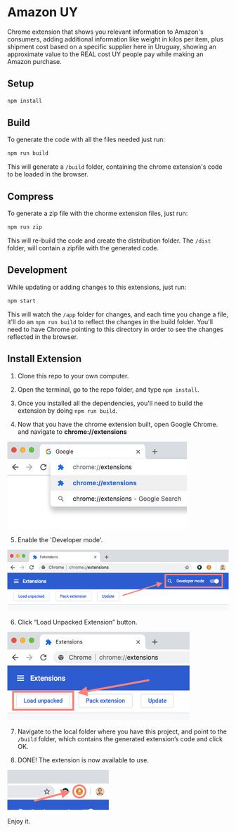 
# Amazon UY

Chrome extension that shows you relevant information to Amazon's consumers, adding additional information like weight in kilos per item, plus shipment cost based on a specific supplier here in Uruguay, showing an approximate value to the  REAL cost UY people pay while making an Amazon purchase.

## Setup

```sh
npm install
```

## Build
To generate the code with all the files needed just run:

```sh
npm run build
```

This will generate a `/build` folder, containing the chrome extension's code to be loaded in the browser.

## Compress
To generate a zip file with the chorme extension files, just run:

```sh
npm run zip
```

This will re-build the code and create the distribution folder. The `/dist` folder, will contain a zipfile with the generated code.

## Development

While updating or adding changes to this extensions, just run:

```sh
npm start
```

This will watch the `/app` folder for changes, and each time you change a file, it'll do an `npm run build` to reflect the changes in the build folder. You'll need to have Chrome pointing to this directory in order to see the changes reflected in the browser.

## Install Extension

1. Clone this repo to your own computer.

2. Open the terminal, go to the repo folder, and type `npm install`.

3. Once you installed all the dependencies, you'll need to build the extension by doing `npm run build`.

4. Now that you have the chrome extension built, open Google Chrome. and navigate to **chrome://extensions**

![Image of Navigate](app/images/readme1.png)

5. Enable the 'Developer mode'.

![Image of DeveloperMode](app/images/readme2.png)

6. Click “Load Unpacked Extension” button.

![Image of Load Unpacked](app/images/readme3.png)

7. Navigate to the local folder where you have this project, and point to the `/build` folder, which contains the generated extension’s code and click OK.

8. DONE! The extension is now available to use.

![Image of Done](app/images/readme4.png)

Enjoy it.
